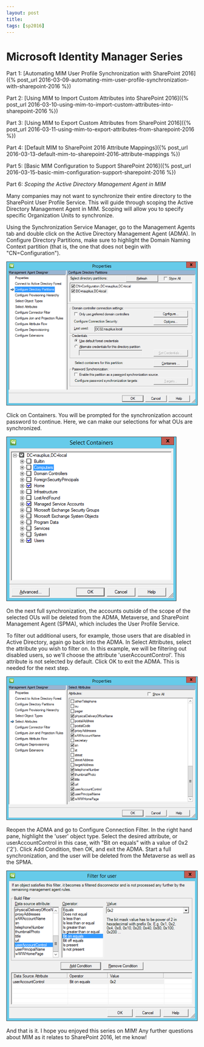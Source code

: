 ```yaml
---
layout: post
title: 
tags: [sp2016]
---
```


# Microsoft Identity Manager Series

Part 1: [Automating MIM User Profile Synchronization with SharePoint 2016]({% post_url 2016-03-09-automating-mim-user-profile-synchronization-with-sharepoint-2016 %})

Part 2: [Using MIM to Import Custom Attributes into SharePoint 2016]({% post_url 2016-03-10-using-mim-to-import-custom-attributes-into-sharepoint-2016 %})

Part 3: [Using MIM to Export Custom Attributes from SharePoint 2016]({% post_url 2016-03-11-using-mim-to-export-attributes-from-sharepoint-2016 %})

Part 4: [Default MIM to SharePoint 2016 Attribute Mappings]({% post_url 2016-03-13-default-mim-to-sharepoint-2016-attribute-mappings %})

Part 5: [Basic MIM Configuration to Support SharePoint 2016]({% post_url 2016-03-15-basic-mim-configuration-support-sharepoint-2016 %})

Part 6: _Scoping the Active Directory Management Agent in MIM_

Many companies may not want to synchronize their entire directory to the SharePoint User Profile Service. This will guide through scoping the Active Directory Management Agent in MIM. Scoping will allow you to specify specific Organization Units to synchronize.

Using the Synchronization Service Manager, go to the Management Agents tab and double click on the Active Directory Management Agent (ADMA). In Configure Directory Partitions, make sure to highlight the Domain Naming Context partition (that is, the one that does not begin with "CN=Configuration").

![MIM_DirectoryPartitions](/assets/images/2016/03/MIM_DirectoryPartitions.png)

Click on Containers. You will be prompted for the synchronization account password to continue. Here, we can make our selections for what OUs are synchronized.

![MIM_Containers](/assets/images/2016/03/MIM_Containers.png)

On the next full synchronization, the accounts outside of the scope of the selected OUs will be deleted from the ADMA, Metaverse, and SharePoint Management Agent (SPMA), which includes the User Profile Service.

To filter out additional users, for example, those users that are disabled in Active Directory, again go back into the ADMA. In Select Attributes, select the attribute you wish to filter on. In this example, we will be filtering out disabled users, so we'll choose the attribute 'userAccountControl'. This attribute is not selected by default. Click OK to exit the ADMA. This is needed for the next step.

![MIM_FilterAttribute](/assets/images/2016/03/MIM_FilterAttribute.png)

Reopen the ADMA and go to Configure Connection Filter. In the right hand pane, highlight the 'user' object type. Select the desired attribute, or userAccountControl in this case, with "Bit on equals" with a value of 0x2 ('2'). Click Add Condition, then OK, and exit the ADMA. Start a full synchronization, and the user will be deleted from the Metaverse as well as the SPMA.

![MIM_DisableUserFilter](/assets/images/2016/03/MIM_DisableUserfilter.png)

And that is it. I hope you enjoyed this series on MIM! Any further questions about MIM as it relates to SharePoint 2016, let me know!